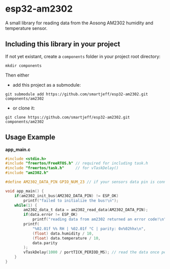 # esp32-am2302
A small library for reading data from the Aosong AM2302 humidity and temperature sensor.

## Including this library in your project
If not yet existant, create a `components` folder in your project root directory:
```
mkdir components
```

Then either

* add this project as a submodule:
```
git submodule add https://github.com/smartjeff/esp32-am2302.git components/am2302
```

* or clone it:
```
git clone https://github.com/smartjeff/esp32-am2302.git components/am2302
```

## Usage Example
**app_main.c**
```C
#include <stdio.h>
#include "freertos/FreeRTOS.h" // required for including task.h
#include "freertos/task.h"     // for vTaskDelay()
#include "am2302.h"

#define AM2302_DATA_PIN GPIO_NUM_23 // if your sensors data pin is connected to GPIO 23

void app_main() {
    if(am2302_init_bus(AM2302_DATA_PIN) != ESP_OK)
        printf("failed to initialize the bus!\n");
    while(1) {
        am2302_data_t data = am2302_read_data(AM2302_DATA_PIN);
        if(data.error != ESP_OK)
            printf("reading data from am2302 returned an error code!\n");
        printf(
            "%02.01f %% RH | %02.01f °C | parity: 0x%02hhx\n",
            (float) data.humidity / 10,
            (float) data.temperature / 10,
            data.parity
        );
        vTaskDelay(1000 / portTICK_PERIOD_MS); // read the data once per second
    }
}
```
